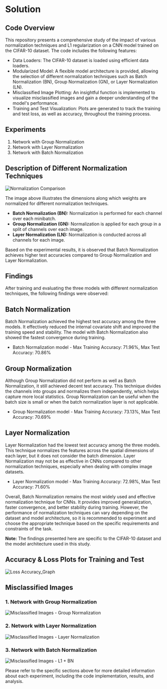 # Solution

## Code Overview

This repository presents a comprehensive study of the impact of various normalization techniques and L1 regularization on a CNN model trained on the CIFAR-10 dataset. The code includes the following features:

- Data Loaders: The CIFAR-10 dataset is loaded using efficient data loaders.
- Modularized Model: A flexible model architecture is provided, allowing the selection of different normalization techniques such as Batch Normalization (BN), Group Normalization (GN), or Layer Normalization (LN).
- Misclassified Image Plotting: An insightful function is implemented to visualize misclassified images and gain a deeper understanding of the model's performance.
- Training and Test Visualization: Plots are generated to track the training and test loss, as well as accuracy, throughout the training process.

## Experiments

1. Network with Group Normalization
2. Network with Layer Normalization
3. Network with Batch Normalization

## Description of Different Normalization Techniques

![Normalization Comparison](./Images/Normalization_Comparison.png)

The image above illustrates the dimensions along which weights are normalized for different normalization techniques.

- **Batch Normalization (BN):** Normalization is performed for each channel over each minibatch.
- **Group Normalization (GN):** Normalization is applied for each group in a split of channels over each image.
- **Layer Normalization (LN):** Normalization is conducted across all channels for each image.

Based on the experimental results, it is observed that Batch Normalization achieves higher test accuracies compared to Group Normalization and Layer Normalization.

## Findings

After training and evaluating the three models with different normalization techniques, the following findings were observed:

## Batch Normalization
Batch Normalization achieved the highest test accuracy among the three models. It effectively reduced the internal covariate shift and improved the training speed and stability. The model with Batch Normalization also showed the fastest convergence during training.

- Batch Normalization model - Max Training Accuracy: 71.96%, Max Test Accuracy: 70.86%

## Group Normalization
Although Group Normalization did not perform as well as Batch Normalization, it still achieved decent test accuracy. This technique divides the channels into groups and normalizes them independently, which helps capture more local statistics. Group Normalization can be useful when the batch size is small or when the batch normalization layer is not applicable.

- Group Normalization model - Max Training Accuracy: 73.13%, Max Test Accuracy: 70.69%

## Layer Normalization
Layer Normalization had the lowest test accuracy among the three models. This technique normalizes the features across the spatial dimensions of each layer, but it does not consider the batch dimension. Layer Normalization may not be as effective in CNNs compared to other normalization techniques, especially when dealing with complex image datasets.

- Layer Normalization model - Max Training Accuracy: 72.98%, Max Test Accuracy: 71.60%


Overall, Batch Normalization remains the most widely used and effective normalization technique for CNNs. It provides improved generalization, faster convergence, and better stability during training. However, the performance of normalization techniques can vary depending on the dataset and model architecture, so it is recommended to experiment and choose the appropriate technique based on the specific requirements and constraints of the task.

**Note:** The findings presented here are specific to the CIFAR-10 dataset and the model architecture used in this study.


## Accuracy & Loss Plots for Training and Test

![Loss Accuracy_Graph](./Images/Loss_AccuracyImage_CIFAR10.png)  

## Misclassified Images

### 1. Network with Group Normalization
![Misclassified Images - Group Normalization](./Images/gn_cifar10_misclassified.png)

### 2. Network with Layer Normalization
![Misclassified Images - Layer Normalization](./Images/ln_cifar10_misclassified.png)

### 3. Network with Batch Normalization
![Misclassified Images - L1 + BN](./Images/bn_cifar10_misclassified.png)

Please refer to the specific sections above for more detailed information about each experiment, including the code implementation, results, and analysis.
